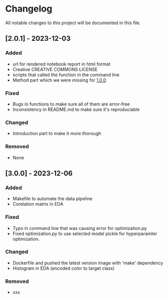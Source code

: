 # Changelog

All notable changes to this project will be documented in this file.


## [2.0.1] - 2023-12-03

### Added

- url for rendered notebook report in html format
- Creative CREATIVE COMMONS LICENSE
- scripts that called the function in the command line
- Method part which we were missing for [1.0.0]

### Fixed

- Bugs in functions to make sure all of them are error-free
- Inconsistency in README.md to make sure it's reproduciable

### Changed

- Introduction part to make it more thorough


### Removed

- None

## [3.0.0] - 2023-12-06

### Added

- Makefile to automate the data pipeline
- Corelation matrix in EDA

### Fixed

- Typo in command line that was causing error for optimization.py
- Fixed optimization.py to use selected model pickle for hyperparamter optimization.

### Changed

- Dockerfile and pushed the latest version image with 'make' dependency
- Histogram in EDA (encoded color to target class)


### Removed

- xxx


[unreleased]: https://github.com/olivierlacan/keep-a-changelog/compare/v1.1.1...HEAD
[1.1.1]: https://github.com/olivierlacan/keep-a-changelog/compare/v1.1.0...v1.1.1
[1.1.0]: https://github.com/olivierlacan/keep-a-changelog/compare/v1.0.0...v1.1.0
[1.0.0]: https://github.com/olivierlacan/keep-a-changelog/compare/v0.3.0...v1.0.0
[0.3.0]: https://github.com/olivierlacan/keep-a-changelog/compare/v0.2.0...v0.3.0
[0.2.0]: https://github.com/olivierlacan/keep-a-changelog/compare/v0.1.0...v0.2.0
[0.1.0]: https://github.com/olivierlacan/keep-a-changelog/compare/v0.0.8...v0.1.0
[0.0.8]: https://github.com/olivierlacan/keep-a-changelog/compare/v0.0.7...v0.0.8
[0.0.7]: https://github.com/olivierlacan/keep-a-changelog/compare/v0.0.6...v0.0.7
[0.0.6]: https://github.com/olivierlacan/keep-a-changelog/compare/v0.0.5...v0.0.6
[0.0.5]: https://github.com/olivierlacan/keep-a-changelog/compare/v0.0.4...v0.0.5
[0.0.4]: https://github.com/olivierlacan/keep-a-changelog/compare/v0.0.3...v0.0.4
[0.0.3]: https://github.com/olivierlacan/keep-a-changelog/compare/v0.0.2...v0.0.3
[0.0.2]: https://github.com/olivierlacan/keep-a-changelog/compare/v0.0.1...v0.0.2
[0.0.1]: https://github.com/olivierlacan/keep-a-changelog/releases/tag/v0.0.1
